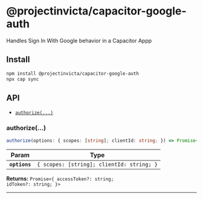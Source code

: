# @projectinvicta/capacitor-google-auth

Handles Sign In With Google behavior in a Capacitor Appp

## Install

```bash
npm install @projectinvicta/capacitor-google-auth
npx cap sync
```

## API

<docgen-index>

* [`authorize(...)`](#authorize)

</docgen-index>

<docgen-api>
<!--Update the source file JSDoc comments and rerun docgen to update the docs below-->

### authorize(...)

```typescript
authorize(options: { scopes: [string]; clientId: string; }) => Promise<{ accessToken?: string; idToken?: string; }>
```

| Param         | Type                                                 |
| ------------- | ---------------------------------------------------- |
| **`options`** | <code>{ scopes: [string]; clientId: string; }</code> |

**Returns:** <code>Promise&lt;{ accessToken?: string; idToken?: string; }&gt;</code>

--------------------

</docgen-api>
